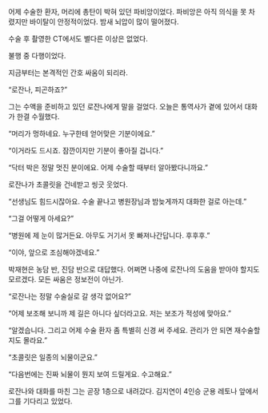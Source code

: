 어제 수술한 환자, 머리에 총탄이 박혀 있던 파비앙이었다. 파비앙은 아직 의식을 못 차렸지만 바이탈이 안정적이었다. 밤새 뇌압이 많이 떨어졌다.

수술 후 촬영한 CT에서도 별다른 이상은 없었다.

불행 중 다행이었다.

지금부터는 본격적인 간호 싸움이 되리라.

“로잔나, 피곤하죠?”

그는 수액을 준비하고 있던 로잔나에게 말을 걸었다. 오늘은 통역사가 곁에 있어서 대화가 한결 수월했다.

“머리가 멍하네요. 누구한테 얻어맞은 기분이에요.”

“이거라도 드시죠. 잠깐이지만 기분이 좋아질 겁니다.”

“닥터 박은 정말 멋진 분이에요. 어제 수술할 때부터 알아봤다니까요.”

로잔나가 초콜릿을 건네받고 씽긋 웃었다.

“선생님도 힘드시잖아요. 수술 끝나고 병원장님과 밤늦게까지 대화한 걸로 아는데.”

“그걸 어떻게 아세요?”

“병원에 제 눈이 많거든요. 아무도 거기서 못 빠져나간답니다. 후후후.”

“이야, 앞으로 조심해야겠네요.”

박재현은 농담 반, 진담 반으로 대답했다. 어쩌면 나중에 로잔나의 도움을 받아야 할지도 모르겠다. 모든 싸움은 정보전이 아닌가.

“로잔나는 정말 수술실로 갈 생각 없어요?”

“어제 보조해 보니까 제 길은 아니다 싶더라고요. 저는 보조가 적성에 맞아요.”

“알겠습니다. 그리고 어제 수술 환자 좀 특별히 신경 써 주세요. 관리가 안 되면 재수술할지도 몰라요.”

“초콜릿은 일종의 뇌물이군요.”

“다음번에는 진짜 뇌물이 뭔지 보여 드릴게요. 수고해요.”

로잔나와 대화를 마친 그는 곧장 1층으로 내려갔다. 김지연이 4인승 군용 레토나 앞에서 그를 기다리고 있었다.